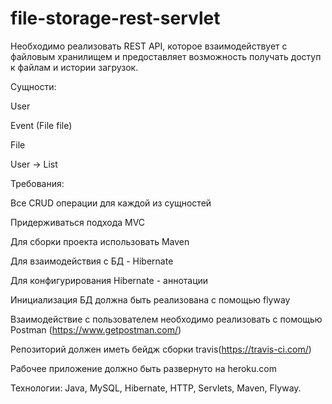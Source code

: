 # file-storage-rest-servlet

Необходимо реализовать REST API, которое взаимодействует с файловым хранилищем и предоставляет возможность получать
доступ к файлам и истории загрузок.

Сущности:

User

Event (File file)

File

User -> List<Events>

Требования:

Все CRUD операции для каждой из сущностей

Придерживаться подхода MVC

Для сборки проекта использовать Maven

Для взаимодействия с БД - Hibernate

Для конфигурирования Hibernate - аннотации

Инициализация БД должна быть реализована с помощью flyway

Взаимодействие с пользователем необходимо реализовать с помощью Postman (https://www.getpostman.com/)

Репозиторий должен иметь бейдж сборки travis(https://travis-ci.com/)

Рабочее приложение должно быть развернуто на heroku.com

Технологии: Java, MySQL, Hibernate, HTTP, Servlets, Maven, Flyway.

